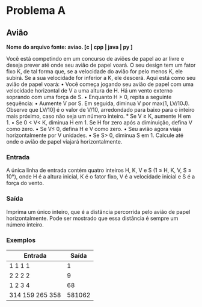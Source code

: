 # Problema A

## Avião

**Nome do arquivo fonte: aviao. [c | cpp | java | py ]**

Você está competindo em um concurso de aviões de papel ao ar livre e deseja prever até onde seu avião de papel voará. O seu design tem um fator fixo K, de tal forma que, se a velocidade do avião for pelo menos K, ele subirá. Se a sua velocidade for inferior a K, ele descerá.
Aqui está como seu avião de papel voará:
  • Você começa jogando seu avião de papel com uma velocidade horizontal de V a uma altura de H. Há um vento externo soprando com uma força de S.
  • Enquanto H > 0, repita a seguinte sequência:
  • Aumente V por S. Em seguida, diminua V por max(1, LV/10J). Observe que LV/10] é o valor de V/10, arredondado para baixo para o inteiro mais próximo, caso não seja um número inteiro.
  ° Se V ≥ K, aumente H em 1.
  • Se 0 < V< K, diminua H em 1. Se H for zero após a diminuição, defina V como zero.
  • Se V≤ 0, defina H e V como zero.
  • Seu avião agora viaja horizontalmente por V unidades.
  • Se S> 0, diminua S em 1.
Calcule até onde o avião de papel viajará horizontalmente.

### Entrada

A única linha de entrada contém quatro inteiros H, K, V e S (1 ≤ H, K, V, S ≤ 10°), onde H é a altura inicial, K é o fator fixo, V é a velocidade inicial e S é a força do vento.

### Saída

Imprima um único inteiro, que é a distância percorrida pelo avião de papel horizontalmente.
Pode ser mostrado que essa distância é sempre um número inteiro.

### Exemplos

| Entrada         | Saída  |
|-----------------|--------|
| 1 1 1 1         | 1      |
| 2 2 2 2         | 9      |
| 1 2 3 4         | 68     |
| 314 159 265 358 | 581062 |
